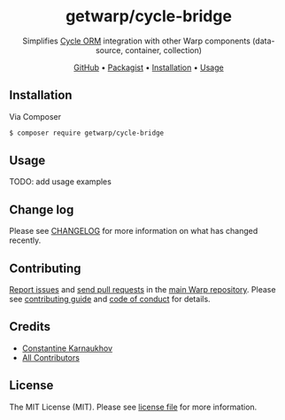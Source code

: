 <div align="center">

# getwarp/cycle-bridge

Simplifies [Cycle ORM][link-cycle] integration with other Warp components (data-source, container, collection)

[GitHub][link-github] •
[Packagist][link-packagist] •
[Installation](#installation) •
[Usage](#usage)

</div>

## Installation

Via Composer

```bash
$ composer require getwarp/cycle-bridge
```

## Usage

TODO: add usage examples

## Change log

Please see [CHANGELOG](CHANGELOG.md) for more information on what has changed recently.

## Contributing

[Report issues][link-issues] and [send pull requests][link-pulls] in the [main Warp repository][link-monorepo]. Please
see [contributing guide][link-contributing] and [code of conduct][link-code-of-conduct] for details.

## Credits

- [Constantine Karnaukhov][link-author]
- [All Contributors][link-contributors]

## License

The MIT License (MIT). Please see [license file](LICENSE.md) for more information.

[link-github]: https://github.com/getwarp/cycle-bridge
[link-packagist]: https://packagist.org/packages/getwarp/cycle-bridge
[link-author]: https://github.com/hustlahusky
[link-contributors]: ../../contributors
[link-monorepo]: https://github.com/getwarp/warp
[link-issues]: https://github.com/getwarp/warp/issues
[link-pulls]: https://github.com/getwarp/warp/pulls
[link-contributing]: https://github.com/getwarp/warp/blob/3.0.x/CONTRIBUTING.md
[link-code-of-conduct]: https://github.com/getwarp/.github/blob/main/CODE_OF_CONDUCT.md
[link-cycle]: https://cycle-orm.dev/
